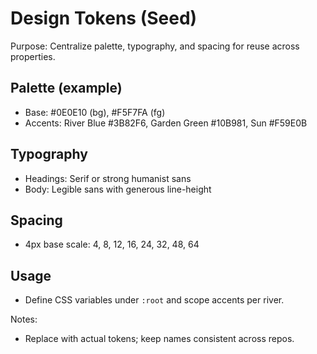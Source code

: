 # Design Tokens (Seed)

Purpose: Centralize palette, typography, and spacing for reuse across properties.

## Palette (example)
- Base: #0E0E10 (bg), #F5F7FA (fg)
- Accents: River Blue #3B82F6, Garden Green #10B981, Sun #F59E0B

## Typography
- Headings: Serif or strong humanist sans
- Body: Legible sans with generous line-height

## Spacing
- 4px base scale: 4, 8, 12, 16, 24, 32, 48, 64

## Usage
- Define CSS variables under `:root` and scope accents per river.

Notes:
- Replace with actual tokens; keep names consistent across repos.


